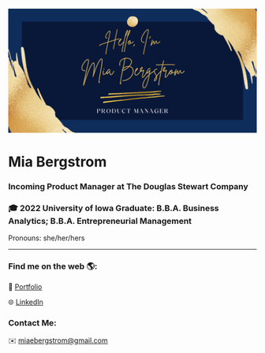 ![](https://github.com/miabergstrom/miabergstrom/blob/main/GitHubBanner.png)
# Mia Bergstrom
### Incoming Product Manager at The Douglas Stewart Company
### 🎓 2022 University of Iowa Graduate: B.B.A. Business Analytics; B.B.A. Entrepreneurial Management
Pronouns: she/her/hers

<hr>

### Find me on the web 🌎:
💼 [Portfolio](https://miabergstrom.com/)

🌐 [LinkedIn](https://www.linkedin.com/in/miabergstrom/)

### Contact Me:
✉️ miaebergstrom@gmail.com
